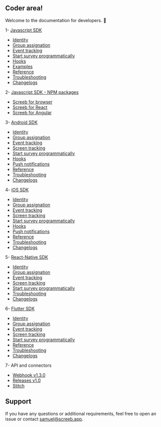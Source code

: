 ## Coder area!

Welcome to the documentation for developers. 👋

1- [Javascript SDK](https://github.com/ScreebApp/developers/wiki/Javascript-SDK-install)
  * [Identity](https://github.com/ScreebApp/developers/wiki/Javascript-SDK-Identity)
  * [Group assignation](https://github.com/ScreebApp/developers/wiki/Javascript-SDK-Group-assignation)
  * [Event tracking](https://github.com/ScreebApp/developers/wiki/Javascript-SDK-Event-tracking)
  * [Start survey programmatically](https://github.com/ScreebApp/developers/wiki/Javascript-SDK-Start-Survey-Programmatically)
  * [Hooks](https://github.com/ScreebApp/developers/wiki/Javascript-SDK-Hooks)
  * [Examples](https://github.com/ScreebApp/developers/wiki/Javascript-SDK-Examples)
  * [Reference](https://github.com/ScreebApp/developers/wiki/Javascript-SDK-Reference)
  * [Troubleshooting](https://github.com/ScreebApp/developers/wiki/Javascript-SDK-Troubleshooting)
  * [Changelogs](https://screeb.notion.site/Javascript-tag-68e57473d23f4381933292cb299b285d)

2- [Javascript SDK - NPM packages](https://github.com/ScreebApp/developers/wiki/Javascript-SDK---npm-packages)
  * [Screeb for browser](https://github.com/ScreebApp/sdk-js/tree/master/packages/screeb-sdk-browser)
  * [Screeb for React](https://github.com/ScreebApp/sdk-js/tree/master/packages/screeb-sdk-react)
  * [Screeb for Angular](https://github.com/ScreebApp/sdk-js/tree/master/packages/screeb-sdk-angular)

3- [Android SDK](https://github.com/ScreebApp/developers/wiki/Android-SDK-install)
  * [Identity](https://github.com/ScreebApp/developers/wiki/Android-SDK-Identity)
  * [Group assignation](https://github.com/ScreebApp/developers/wiki/Android-SDK-Group-assignation)
  * [Event tracking](https://github.com/ScreebApp/developers/wiki/Android-SDK-Event-tracking)
  * [Screen tracking](https://github.com/ScreebApp/developers/wiki/Android-SDK-Screen-tracking)
  * [Start survey programmatically](https://github.com/ScreebApp/developers/wiki/Android-SDK-Start-Survey-Programmatically)
  * [Hooks](https://github.com/ScreebApp/developers/wiki/Android-SDK-Hooks)
  * [Push notifications](https://github.com/ScreebApp/developers/wiki/Android-SDK-Push-Notifications)
  * [Reference](https://github.com/ScreebApp/developers/wiki/Android-SDK-Reference)
  * [Troubleshooting](https://github.com/ScreebApp/developers/wiki/Android-SDK-Troubleshooting)
  * [Changelogs](https://screeb.notion.site/Android-SDK-4e588a60a5b94e40bfb44595c9defe60)

4- [iOS SDK](https://github.com/ScreebApp/developers/wiki/iOS-SDK-install)
  * [Identity](https://github.com/ScreebApp/developers/wiki/iOS-SDK-Identity)
  * [Group assignation](https://github.com/ScreebApp/developers/wiki/iOS-SDK-Group-assignation)
  * [Event tracking](https://github.com/ScreebApp/developers/wiki/iOS-SDK-Event-tracking)
  * [Screen tracking](https://github.com/ScreebApp/developers/wiki/iOS-SDK-Screen-tracking)
  * [Start survey programmatically](https://github.com/ScreebApp/developers/wiki/iOS-SDK-Start-Survey-Programmatically)
  * [Hooks](https://github.com/ScreebApp/developers/wiki/iOS-SDK-Hooks)
  * [Push notifications](https://github.com/ScreebApp/developers/wiki/iOS-SDK-Push-Notifications)
  * [Reference](https://github.com/ScreebApp/developers/wiki/iOS-SDK-Reference)
  * [Troubleshooting](https://github.com/ScreebApp/developers/wiki/iOS-SDK-Troubleshooting)
  * [Changelogs](https://screeb.notion.site/iOS-SDK-4ad6756875a14f2eb60711b86150a29d)

5- [React-Native SDK](https://github.com/ScreebApp/developers/wiki/React-Native-SDK-install)
  * [Identity](https://github.com/ScreebApp/developers/wiki/React-Native-SDK-Identity)
  * [Group assignation](https://github.com/ScreebApp/developers/wiki/React-Native-SDK-Group-assignation)
  * [Event tracking](https://github.com/ScreebApp/developers/wiki/React-Native-SDK-Event-tracking)
  * [Screen tracking](https://github.com/ScreebApp/developers/wiki/React-Native-SDK-Screen-tracking)
  * [Start survey programmatically](https://github.com/ScreebApp/developers/wiki/React-Native-SDK-Start-Survey-Programmatically)
  * [Troubleshooting](https://github.com/ScreebApp/developers/wiki/React-Native-SDK-Troubleshooting)
  * [Changelogs](https://screeb.notion.site/ReactNative-SDK-30e8dc27fa7a4dea979084d83e5140c3)

6- [Flutter SDK](https://github.com/ScreebApp/developers/wiki/Flutter-SDK-install)
  * [Identity](https://github.com/ScreebApp/developers/wiki/Flutter-SDK-Identity)
  * [Group assignation](https://github.com/ScreebApp/developers/wiki/Flutter-SDK-Group-assignation)
  * [Event tracking](https://github.com/ScreebApp/developers/wiki/Flutter-SDK-Event-tracking)
  * [Screen tracking](https://github.com/ScreebApp/developers/wiki/Flutter-SDK-Screen-tracking)
  * [Start survey programmatically](https://github.com/ScreebApp/developers/wiki/Flutter-SDK-Start-Survey-Programmatically)
  * [Reference](https://github.com/ScreebApp/developers/wiki/Flutter-SDK-Reference)
  * [Troubleshooting](https://github.com/ScreebApp/developers/wiki/Flutter-SDK-Troubleshooting)
  * [Changelogs](https://screeb.notion.site/Flutter-SDK-af72e1f601ac4785aa81bd13a61858c7)

7- API and connectors
  * [Webhook v1.3.0](https://github.com/ScreebApp/developers/wiki/Webhook-v1.3.0)
  * [Releases v1.0](https://github.com/ScreebApp/developers/wiki/Releases-API)
  * [Stitch](https://github.com/ScreebApp/developers/wiki/Stitch)

## Support

If you have any questions or additional requirements, feel free to open an issue or contact samuel@screeb.app.
